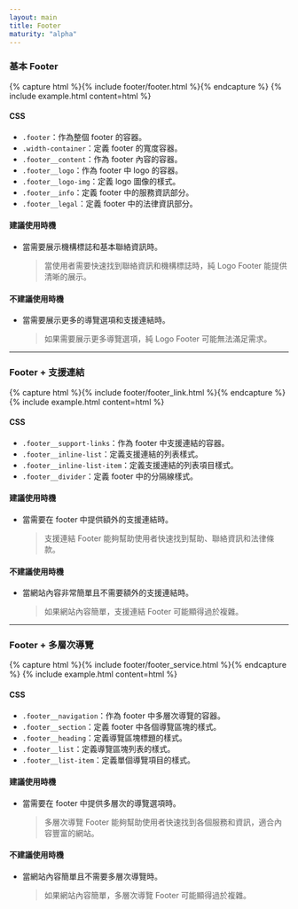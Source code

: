 ```yaml
---
layout: main
title: Footer
maturity: "alpha"
---
```


### 基本 Footer

{% capture html %}{% include footer/footer.html %}{% endcapture %}
{% 
  include example.html content=html
%}

#### CSS

- `.footer`：作為整個 footer 的容器。
- `.width-container`：定義 footer 的寬度容器。
- `.footer__content`：作為 footer 內容的容器。
- `.footer__logo`：作為 footer 中 logo 的容器。
- `.footer__logo-img`：定義 logo 圖像的樣式。
- `.footer__info`：定義 footer 中的服務資訊部分。
- `.footer__legal`：定義 footer 中的法律資訊部分。

#### 建議使用時機

- 當需要展示機構標誌和基本聯絡資訊時。
    > 當使用者需要快速找到聯絡資訊和機構標誌時，純 Logo Footer 能提供清晰的展示。

#### 不建議使用時機

- 當需要展示更多的導覽選項和支援連結時。
    > 如果需要展示更多導覽選項，純 Logo Footer 可能無法滿足需求。

---

### Footer + 支援連結

{% capture html %}{% include footer/footer_link.html %}{% endcapture %}
{% 
  include example.html content=html
%}

#### CSS

- `.footer__support-links`：作為 footer 中支援連結的容器。
- `.footer__inline-list`：定義支援連結的列表樣式。
- `.footer__inline-list-item`：定義支援連結的列表項目樣式。
- `.footer__divider`：定義 footer 中的分隔線樣式。

#### 建議使用時機

- 當需要在 footer 中提供額外的支援連結時。
    > 支援連結 Footer 能夠幫助使用者快速找到幫助、聯絡資訊和法律條款。

#### 不建議使用時機

- 當網站內容非常簡單且不需要額外的支援連結時。
    > 如果網站內容簡單，支援連結 Footer 可能顯得過於複雜。

---

### Footer + 多層次導覽

{% capture html %}{% include footer/footer_service.html %}{% endcapture %}
{% 
  include example.html content=html
%}

#### CSS

- `.footer__navigation`：作為 footer 中多層次導覽的容器。
- `.footer__section`：定義 footer 中各個導覽區塊的樣式。
- `.footer__heading`：定義導覽區塊標題的樣式。
- `.footer__list`：定義導覽區塊列表的樣式。
- `.footer__list-item`：定義單個導覽項目的樣式。

#### 建議使用時機

- 當需要在 footer 中提供多層次的導覽選項時。
    > 多層次導覽 Footer 能夠幫助使用者快速找到各個服務和資訊，適合內容豐富的網站。

#### 不建議使用時機

- 當網站內容簡單且不需要多層次導覽時。
    > 如果網站內容簡單，多層次導覽 Footer 可能顯得過於複雜。
